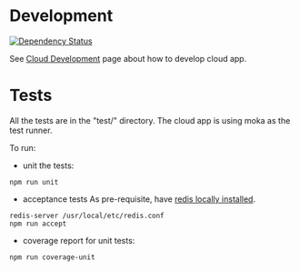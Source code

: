 # Development
[![Dependency Status](https://img.shields.io/david/feedhenry-templates/welcome-cloud.svg?style=flat-square)](https://david-dm.org/feedhenry-templates/welcome-cloud)

See [Cloud Development](http://docs.feedhenry.com/v2/cloud_development.html) page about how to develop cloud app.

# Tests

All the tests are in the "test/" directory. The cloud app is using moka as the test runner. 

To run:
* unit the tests:
```
npm run unit
```
* acceptance tests
As pre-requisite, have [redis locally installed](https://redis.io/).
```    
redis-server /usr/local/etc/redis.conf
npm run accept
```
* coverage report for unit tests:
```
npm run coverage-unit
```

